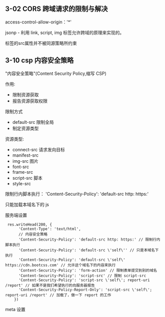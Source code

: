## 3-02 CORS 跨域请求的限制与解决
access-control-allow-origin：'*'

jsonp - 利用 link, script, img 标签允许跨域的原理来实现的。

标签的src属性并不被同源策略所约束

## 3-10 csp 内容安全策略

"内容安全策略"(Content Security Policy,缩写 CSP)

作用:
- 限制资源获取
- 报告资源获取权限

限制方式
- default-src 限制全局
- 制定资源类型

资源类型: 
- connect-src 请求发向目标
- manifest-src
- img-src 图片
- font-src
- frame-src
- script-src 脚本
- style-src 

限制行内脚本执行：
'Content-Security-Policy': 'default-src http: https:'

只能加载本域名下的 js

服务端设置
```
 res.writeHead(200, {
      'Content-Type': 'text/html',
      // 内容安全策略
      'Content-Security-Policy': 'default-src http: https:' // 限制行内脚本执行
      'Content-Security-Policy': 'default-src \'self\'' // 只是本域名下执行
      'Content-Security-Policy': 'default-src \'self\' https://cdn.bootcss.com' // 允许这个域名下的内容来执行
      'Content-Security-Policy': 'form-action' // 限制表单提交到别的域名
      'Content-Security-Policy': 'script-src' // 限制 script-src
      'Content-Security-Policy': 'script-src \'self\'; report-uri /report' // 如果不是我们希望执行的向服务器报告
      'Content-Security-Policy-Report-Only': 'script-src \'self\'; report-uri /report' // 加载了，做一下 report 的工作
    })
```

meta 设置
  <meta http-equiv="Content-Security-Policy" content="default-src 'self'; img-src https://*; child-src 'none';">

